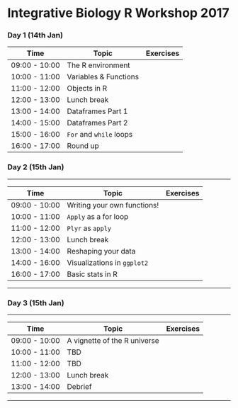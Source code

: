 # Integrative Biology R Workshop 2017

### Day 1 (14th Jan)
Time | Topic | Exercises 
----------|------------|-------------
09:00 - 10:00 | The R environment | 
10:00 - 11:00 | Variables & Functions |
11:00 - 12:00 | Objects in R |
12:00 - 13:00 | Lunch break |
13:00 - 14:00 | Dataframes Part 1 |
14:00 - 15:00 | Dataframes Part 2 |
15:00 - 16:00 | `For` and `while` loops |
16:00 - 17:00 | Round up |

### Day 2 (15th Jan)
---
Time | Topic | Exercises 
------------ | ------------- | -------------
09:00 - 10:00 | Writing your own functions! | 
10:00 - 11:00 | `Apply` as a for loop |
11:00 - 12:00 | `Plyr` as `apply` |
12:00 - 13:00 | Lunch break |
13:00 - 14:00 | Reshaping your data |
14:00 - 16:00 | Visualizations in `ggplot2` |
16:00 - 17:00 | Basic stats in R |
---

### Day 3 (15th Jan)
---
Time | Topic | Exercises 
------------ | ------------- | -------------
09:00 - 10:00 | A vignette of the R universe | 
10:00 - 11:00 | TBD |
11:00 - 12:00 | TBD |
12:00 - 13:00 | Lunch break |
13:00 - 14:00 | Debrief |
---
